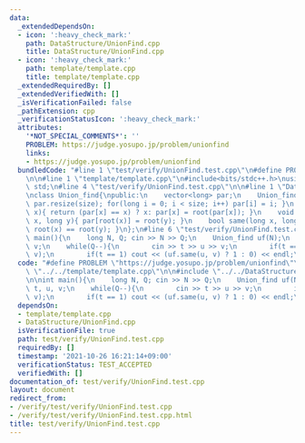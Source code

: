```yaml
---
data:
  _extendedDependsOn:
  - icon: ':heavy_check_mark:'
    path: DataStructure/UnionFind.cpp
    title: DataStructure/UnionFind.cpp
  - icon: ':heavy_check_mark:'
    path: template/template.cpp
    title: template/template.cpp
  _extendedRequiredBy: []
  _extendedVerifiedWith: []
  _isVerificationFailed: false
  _pathExtension: cpp
  _verificationStatusIcon: ':heavy_check_mark:'
  attributes:
    '*NOT_SPECIAL_COMMENTS*': ''
    PROBLEM: https://judge.yosupo.jp/problem/unionfind
    links:
    - https://judge.yosupo.jp/problem/unionfind
  bundledCode: "#line 1 \"test/verify/UnionFind.test.cpp\"\n#define PROBLEM \"https://judge.yosupo.jp/problem/unionfind\"\
    \n\n#line 1 \"template/template.cpp\"\n#include<bits/stdc++.h>\nusing namespace\
    \ std;\n#line 4 \"test/verify/UnionFind.test.cpp\"\n\n#line 1 \"DataStructure/UnionFind.cpp\"\
    \nclass Union_find{\npublic:\n    vector<long> par;\n    Union_find(long size){\
    \ par.resize(size); for(long i = 0; i < size; i++) par[i] = i; }\n    long root(long\
    \ x){ return (par[x] == x) ? x: par[x] = root(par[x]); }\n    void unite(long\
    \ x, long y){ par[root(x)] = root(y); }\n    bool same(long x, long y){ return\
    \ root(x) == root(y); }\n};\n#line 6 \"test/verify/UnionFind.test.cpp\"\n\nint\
    \ main(){\n    long N, Q; cin >> N >> Q;\n    Union_find uf(N);\n    long t, u,\
    \ v;\n    while(Q--){\n        cin >> t >> u >> v;\n        if(t == 0) uf.unite(u,\
    \ v);\n        if(t == 1) cout << (uf.same(u, v) ? 1 : 0) << endl;\n    }\n}\n"
  code: "#define PROBLEM \"https://judge.yosupo.jp/problem/unionfind\"\n\n#include\
    \ \"../../template/template.cpp\"\n\n#include \"../../DataStructure/UnionFind.cpp\"\
    \n\nint main(){\n    long N, Q; cin >> N >> Q;\n    Union_find uf(N);\n    long\
    \ t, u, v;\n    while(Q--){\n        cin >> t >> u >> v;\n        if(t == 0) uf.unite(u,\
    \ v);\n        if(t == 1) cout << (uf.same(u, v) ? 1 : 0) << endl;\n    }\n}\n"
  dependsOn:
  - template/template.cpp
  - DataStructure/UnionFind.cpp
  isVerificationFile: true
  path: test/verify/UnionFind.test.cpp
  requiredBy: []
  timestamp: '2021-10-26 16:21:14+09:00'
  verificationStatus: TEST_ACCEPTED
  verifiedWith: []
documentation_of: test/verify/UnionFind.test.cpp
layout: document
redirect_from:
- /verify/test/verify/UnionFind.test.cpp
- /verify/test/verify/UnionFind.test.cpp.html
title: test/verify/UnionFind.test.cpp
---
```

